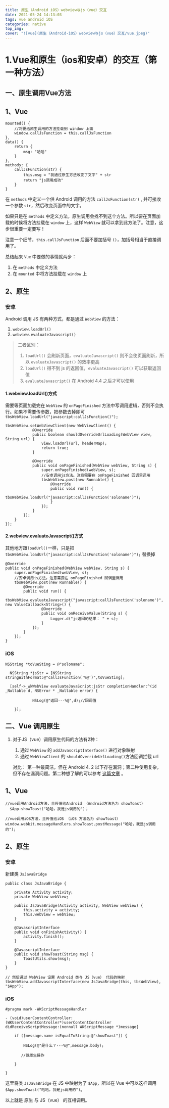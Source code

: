 ```yaml
---
title: 原生（Android iOS）webview与js（vue）交互
date: 2021-05-24 14:13:03
tags: vue android iOS
categories: native
top_img:
cover: "![vue](原生（Android-iOS）webview与js（vue）交互/vue.jpeg)"
---
```


# 1.Vue和原生（ios和安卓）的交互（第一种方法）

## 一、原生调用Vue方法

## 1、Vue

```
mounted() {
    //将要给原生调用的方法挂载到 window 上面
    window.callJsFunction = this.callJsFunction
},
data() {
    return {
    	msg: "哈哈"
	}
},
methods: {
    callJsFunction(str) {
        this.msg = "我通过原生方法改变了文字" + str
        return "js调用成功"
	}
}
```

 在 `methods` 中定义一个供 Android 调用的方法 `callJsFunction(str)` , 并可接收一个参数 `str`，然后改变页面中的文字。

如果只是在 `methods` 中定义方法，原生调用会找不到这个方法。所以要在页面加载的时候将方法挂载在 `window` 上，这样 `WebView` 就可以拿到此方法了。注意，这步很重要一定要写！

注意一个细节，`this.callJsFunction` 后面不要加括号 `()`，加括号相当于直接调用了。

总结起来 `Vue` 中要做的事情就两步：

1. 在 `methods` 中定义方法
2. 在 `mounted` 中将方法挂载在 `window` 上

## 2、原生

### 安卓

 Android 调用 JS 有两种方式，都是通过 `WebView` 的方法：

1. `webview.loadUrl()`
2. `webview.evaluateJavascript()`

> 二者区别：
>
> 1. `loadUrl()` 会刷新页面，`evaluateJavascript()` 则不会使页面刷新，所以 `evaluateJavascript()` 的效率更高
> 2. `loadUrl()` 得不到 js 的返回值，`evaluateJavascript()` 可以获取返回值
> 3. `evaluateJavascript()` 在 Android 4.4 之后才可以使用

#### 1.webview.loadUrl()方式

需要等页面加载完在 `WebView` 的 `onPageFinished` 方法中写调用逻辑，否则不会执行。如果不需要传参数，把参数去掉即可 `tbsWebView.loadUrl("javascript:callJsFunction()");`

```
tbsWebView.setWebViewClient(new WebViewClient() {
            @Override
            public boolean shouldOverrideUrlLoading(WebView view, String url) {
                view.loadUrl(url, headerMap);
                return true;
            }

            @Override
            public void onPageFinished(WebView webView, String s) {
                super.onPageFinished(webView, s);
                //安卓调用js方法。注意需要在 onPageFinished 回调里调用
                tbsWebView.post(new Runnable() {
                    @Override
                    public void run() {
                        tbsWebView.loadUrl("javascript:callJsFunction('soloname')");
                    }
                });
            }
        });
    }
});
```

#### 2.webview.evaluateJavascript()方式

其他地方跟`loadUrl()`一样，只是把 `tbsWebView.loadUrl("javascript:callJsFunction('soloname')");` 替换掉

```
@Override
public void onPageFinished(WebView webView, String s) {
    super.onPageFinished(webView, s);
    //安卓调用js方法。注意需要在 onPageFinished 回调里调用
    tbsWebView.post(new Runnable() {
        @Override
        public void run() {
            tbsWebView.evaluateJavascript("javascript:callJsFunction('soloname')", new ValueCallback<String>() {
                @Override
                public void onReceiveValue(String s) {
                    Logger.d("js返回的结果： " + s);
                }
            });
        }
    });
}
```

### iOS

```
NSString *toVueSting = @"soloname";
 
  NSString *jsStr = [NSString stringWithFormat:@"callJsFunction('%@')",toVueSting];
 
  [self->_wkWebView evaluateJavaScript:jsStr completionHandler:^(id _Nullable d, NSError * _Nullable error) {
 
            NSLog(@"返回---%@",d);//回调值
 
    }];
```

## 二、Vue 调用原生

1. 对于JS（vue）调用原生代码的方法有2种：

   1. 通过 `WebView` 的 `addJavascriptInterface()` 进行对象映射
   2. 通过 `WebViewClient` 的 `shouldOverrideUrlLoading()`方法回调拦截 url

   对比： 第一种最简洁，但在 Android 4. 2 以下存在漏洞；第二种使用复杂，但不存在漏洞问题。第二种想了解的可以参考 [这篇文章](https://www.jianshu.com/p/345f4d8a5cfa) 。

## 1、Vue

```
//vue调用Android方法，且传值给Android （Android方法名为 showToast）
  $App.showToast("哈哈，我是js调用的")；  
 
//vue调用iOS方法，且传值给iOS （iOS 方法名为 showToast）
window.webkit.messageHandlers.showToast.postMessage("哈哈，我是js调用的");
```

## 2、原生

### 安卓

新建类 `JsJavaBridge`

```
public class JsJavaBridge {

    private Activity activity;
    private WebView webView;

    public JsJavaBridge(Activity activity, WebView webView) {
        this.activity = activity;
        this.webView = webView;
    }

    @JavascriptInterface
    public void onFinishActivity() {
        activity.finish();
    }

    @JavascriptInterface
    public void showToast(String msg) {
        ToastUtils.show(msg);
    }
}

// 然后通过 WebView 设置 Android 类与 JS（vue） 代码的映射
tbsWebView.addJavascriptInterface(new JsJavaBridge(this, tbsWebView), "$App");
```

### iOS

```
#pragma mark -WKScriptMessageHandler
 
- (void)userContentController:(WKUserContentController*)userContentController didReceiveScriptMessage:(nonnull WKScriptMessage *)message{
 
    if ([message.name isEqualToString:@"showToast"]) {
 
        NSLog(@"是什么？---%@",message.body);
 
       //做原生操作
 
    }
 
}
```

这里将类 `JsJavaBridge` 在 JS 中映射为了 `$App`，所以在 Vue 中可以这样调用 `$App.showToast("哈哈，我是js调用的")`。

以上就是 原生 与 JS（vue） 的互相调用。
